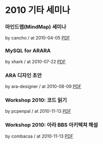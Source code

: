 # 2010 기타 세미나

### 마인드맵(MindMap) 세미나

by cancho / at 2010-04-05
[PDF](https://home.cdn.sparcs.org/seminars/cancho-20100408-1.pdf)

### MySQL for ARARA

by xhark / at 2010-07-22
[PDF](https://home.cdn.sparcs.org/seminars/xhark-20100810-1.pptx)

### ARA 디자인 초안

by ara-designer / at 2010-08-09
[PDF](https://home.cdn.sparcs.org/seminars/mikkang-20100809-1.pdf)

### Workshop 2010: 코드 읽기

by pcpenpal / at 2010-11-13
[PDF](https://home.cdn.sparcs.org/seminars/pcpenpal-20110209-1.pdf)

### Workshop 2010: 아라 BBS 아키텍쳐 해설

by combacsa / at 2010-11-13
[PDF](https://home.cdn.sparcs.org/seminars/combacsa-20110227-1.pptx)
